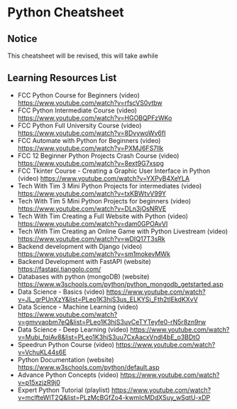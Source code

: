 # **Python Cheatsheet**
## Notice
This cheatsheet will be revised, this will take awhile
<!--
## **Introduction**
This repository is a place where you can view a cheatsheet for the Python programming language. You can also find useful pieces of information here (especially for beginners) and learning resources which are related to Python in one way or another. This repository is a mini-project for a much bigger project called the [*Learning-Hub Project*](https://github.com/ItemHunt/Learning-Hub). 

## **What is Python?**
Python, an interpreted general purpose object-oriented high level programming language that is designed to be very friendly even to beginners. It takes code readability very seriously. You can use Python for things like the data science basics, machine learning, and deep learning as well as database development, backend development and many more. 

## **Current Status of the Python Cheatsheet**
Currently, the Python cheatsheet only covers beginner-level Python code. For people who are already familiar with beginner-level Python, the only useful section of this cheatsheet might be the Learning Resources List section. I recommend that you check that out, it might prove helpful. 

## **How to Contribute**
I welcome any contributors to this mini-project. Feel free to fork the project and add/edit stuff here and send out a pull request for review. If all is good, I should approve the pull request. In case you are new to GitHub, refer to [CONTRIBUTING](CONTRIBUTING.md) for a more detailed guide.

## **Contributors**
<a href="https://github.com/ItemHunt/Python-Cheatsheet/graphs/contributors">
  <img src="https://contrib.rocks/image?repo=ItemHunt/Python-Cheatsheet" />
</a>
<!-- Contributors section made with [contrib.rocks](https://contrib.rocks). -->

<!--

## **Table of Contents**
### **Modules**
- [Math Module](https://github.com/ItemHunt/Python-Cheatsheet#Math-Module-Cheatsheet)
- [Random Module](https://github.com/ItemHunt/Python-Cheatsheet#Random-Module-Cheatsheet)

### **Cheatsheet**
- [Input and Output](https://github.com/ItemHunt/Python-Cheatsheet#Input-and-Output)
- [Mathematical Operators](https://github.com/ItemHunt/Python-Cheatsheet#Mathematical-Operators)
- [Mathematical Functions](https://github.com/ItemHunt/Python-Cheatsheet#Mathematical-Functions)
- [Very Useful Codes](https://github.com/ItemHunt/Python-Cheatsheet#Very-Useful-Codes)
- [Data Types](https://github.com/ItemHunt/Python-Cheatsheet#Data-Types)
- [String Codes](https://github.com/ItemHunt/Python-Cheatsheet#String-Codes)
- [Data Structures and Data Structure Functions](https://github.com/ItemHunt/Python-Cheatsheet#Data-Structures-and-Data-Structure-Functions)
- [Loops and Related Codes](https://github.com/ItemHunt/Python-Cheatsheet#Loops-and-Related-Codes)
- [Conditions](https://github.com/ItemHunt/Python-Cheatsheet#Conditions)
- [Functions](https://github.com/ItemHunt/Python-Cheatsheet#Functions)
- [Classes and Objects](https://github.com/ItemHunt/Python-Cheatsheet#Classes-and-Objects)
- [Other Codes](https://github.com/ItemHunt/Python-Cheatsheet#Other-Codes)

### **Additional Information For Python & Learning Resources List**
- [Additional Information For Python](https://github.com/ItemHunt/Python-Cheatsheet#Additional-Information-For-Python)
- [Learning Resources List](https://github.com/ItemHunt/Python-Cheatsheet#Learning-Resources-List)


## **Cheatsheet**
### **Modules**
A Python module is a Python file that contains useful tools or functions. It can either be modules that already come with Python or custom ones you or some other person made. There are two ways to access a module. Either use ``module import`` or ``from module import *``. ``module import`` gives you access to the module however you need to reference the module every time you use a function from it. ``from module import *`` allows you to use the functions without referencing the module. Example with ``math import`` the square root function is math.sqrt(4). With ``from math import *`` the function gets typed as sqrt(4).

#### **Math Module Cheatsheet**
Module name: *math*
- **``floor(number)`` -** Used to round down a number.
- **``ceil(number)`` -** Used to round up a number.
- **``sqrt(number)`` -** Used to get the squareroot of a number.

#### **Random Module Cheatsheet**
Module name: *random*

### **Input and Output**
- **``print ("Text")`` -** Outputs a string of characters
- **``variable_name = input("Text")`` -** Used to obtain user input, put it in a variable, and add text where you can ask the user for the input you want which is by default in string form

### **Math Operators**
- **``+ (addition)`` -** operator for adding any form of values in things like variables, conditions, and print.
- **``- (subtraction)`` -** operator for subtracting values
- **``* (multiplication)`` -** operator for multiplying values
- **``/ (division)`` -** operator for dividing values
- **``() (parens)`` -** Used for creating groups in a mathematical problem
- **``% (remainder/mod operator)`` -** used to get the remainder of a problem after division
- **``= (assignment)`` -** used to assign a value to a variable
- **``< (less than)`` -** used for creating conditions
- **``> (greater than)`` -** used for creating conditions
- **``<= (less than or equal to)`` -** used for creating conditions
- **``>= (greater than or equal to)`` -** used for creating conditions
- **``== (equals)`` -** used to describe equal
- **``!= (not equals)`` -** negates a condition's output
- **``operator=`` -** used as a shortcut to change the value of variables by using variables to interact with another variable. Examples of operator= are +=, -=, *=, and /=.
- **``#1**#2`` -** Used to raise number 1 by a given number

### **Math Functions**
- **``int(value)`` -** Used to convert anything inside into an integer
- **``float(value)`` -** Used to convert anything inside into a float value(integers/decimal numbers)
- **``abs(variable_name)`` -** Converts number values to its absolute value equivalent
- **``pow(base_number, exponent_number)`` -** Used to calculate for the power of a number
- **``max(number1, number2)`` -** Used to select the largest number
- **``min(number1, number2)`` -** Used to select the smallest number
- **``round(number)`` -** Used to round off a number

### **Very Useful Codes**
- **``\n`` -** allows you to skip another line
- **``\*`` -** allows you to place quotations inside of print commands
- **``# Comment`` -** creates a comment line
- **``""" comment box """`` -** creates a comment box
- **``and`` -** and operator, used for making conditions
- **``or`` -** or operator, used for making conditions
- **``not()`` -** not operator, used for making conditions and negating a condition within the parens


### **Data Types**
- **``variable_name = number_value`` -** used to create variables for any numbers (integers and decimals)
- **``variable_name = "string"`` -** used to create variables for strings. You can use *''* too instead of *""*
- **``variable_name = boolean_value`` -** used to create variables for boolean

### **String Codes**
- **``print (variable_name.upper())`` -** Converts all string variable values into uppercase characters
- **``print (variable_name.isupper())`` -** Returns the boolean value true if all characters in the variable are uppercase characters
- **``print (variable_name.lower())`` -** Converts all string variable values into lowercase characters
- **``print (variable_name.islower())`` -** Returns the boolean value true if all characters in the variable are lowercase characters
- **``print (len(variable_name))`` -** Returns the length of the string variable or the number of characters inside of the string variable.
- **``print (variable_name[index position])`` -** Returns the character present in the specified index position
- **``print (variable_name.index("character that belongs to the string"))`` -** Returns the index position of the specified character or the starting index position of the substring
- **``print (variable_name.replace("what you want to replace", "what you want to replace it with"))`` -**  Replaces the target part of the string variable with a input of your choice
- **``print (str(variable_name))`` -** Converts non-string variables into string variables
- **``print (array_name.index(element))`` -** Used to get the index position of an element inside of an already existing array or list
- **``print (array_name.count(element))`` -** Used to count how many times an element repeats in an already existing array or list

### **Data Structures and Data Structure Functions**
- **``array_name = [element1, element2, elementN]`` -** Used to create an array which can contain many different variables/more arrays
- **``array_name[index_position]`` -** Returns a value from the specified index position. Use positive numbers to go to the right or use negative numbers to go to the left.
- **``array_name[index_position:]`` -** Returns a value from the specified index position as well as all of the next values after the index position.
- **``array_name[index_position1:index_position2]`` -** Returns a range of values from an array. Going from index_position1 to the index before index-position2
- **``array1.extend(array2)`` -** *Extend function*, used to take an array or list and append it to another
- **``array_name.append(new_element)`` -** *Append function*, used to add a new element into an existing array or list
- **``array_name.insert(index_position, element)`` -**  *insert function*, used to insert a new element into the specified index position in an already existing array or list
- **``array_name.remove(element)`` -** *Remove function*, used to remove an existing element inside of an existing array. 
- **``array_name.clear()`` -** *Clear function*, used to remove all elements inside of an already existing array or list.
- **``array_name.pop()`` -** *Pop function*, used to remove the last element of an existing array or list. 
- **``array_name.sort()`` -** *Sort function*, used to sort an array in ascending order
- **``array_name.reverse()`` -** *Reverse function*, reverse the order of an array
- **``len(array_name)`` -** Returns the number of elements inside of the specified array
- **``new_array_name = existing_array_name.copy()`` -** *Copy function*, used to create a new array and have it copy the contents of an already existing array
- **``tuple_name = ()`` -** *Tuple data structure*, an immutable Python code.
- **``Dictionary_name = {Key1:Value1, Key2:Value2, KeyN:ValueN  }`` -** *Dictionary*, also known as an *assosiative array*, contains pairs of keys that correspond or associates itself to a value. Keys cannot have the same value as other keys.
- **``dictionary_name[key]`` -** Returns the value that corresponds to the given key
- **``dictionary_name.get(key, default_value)`` -** Returns the value that corresponds to the given key. *, default_value* is not necessary but it provides a value to be presented in case the key doesn't exist in the dictionary

### **Loops and Related Codes**
- **``while condition: indented_code_block`` -** Creates a while loop
- **``for new_variable_name in value: indented_code_block`` -** Creates a for loop. Value can also be in the form of variable, data structure, *range(#)*, or *range(#1, #2)* where # is any number. 

### **Conditions**
- **``if condition: indented_code_block`` -** Creates an if statement.
- **``elif condition: indented_code_block`` -**  Creates an else if statement. Can only be used after an if statement.
- **``else: indented_code_block`` -** Creates an else statement. Can only be used after an if statement or elif.

### **Functions**
- **``def function_name(parameter1, parameter2, parameterN): indented_code `` -**  Creates a function, the code is indented. Parameters (or variables needed to use the function) are optional, you can leave it blank
- **``return value `` -** Used to have the function return a value. The 'value' should be a variable or math problem that involves a variable. You can't put code after the *return statement*
- **``function_name() `` -** Calls a specified function. The output uses its own lines

### **Classes and Objects**
- **`` `` -**
- **`` `` -**
- **`` `` -**

### **Other Codes**
- **``try: indented_code except: indented_code`` -** Used to run code and when an error pops out, the code under *except* will run instead. 
- **``try: indented_code except add_error: indented_code`` -** Used to run code and when a specified error pops out, the code under *except* will run instead. 
- **``try: indented_code except add_error as variable: indented_code`` -** Used to run code and when a specified error pops out, the code under *except* will run instead and the error will be placed into the new variable. 
- **``open("file", "r||w||a||r+")`` -** Used to open a file and perform a certain action. (r = read, w = write, a = append, r+ = read and write)
- **``variable.readable()`` -** Used to check if a file is readable or not: it outputs a boolean value
- **``variable.read()`` -** Used to read a file
- **``variable.readline()`` -** Used to read the first line of a file or next lines if this code was used before on the same file
- **``variable.readlines()`` -** Used to read all lines in a file and put them into an array
- **``variable.write()`` -** Used to write in a open file
- **``variable.close()`` -** Used to close the file that was opened


## **Additional Information For Python**
- Python website where you can download Python https://www.python.org/
- Dedicated Python IDE https://www.jetbrains.com/pycharm/ (Note that you don't need to restrict yourself to this, you can use other stuff like notepad, vim, nano, neovim, vscodium, vscode, emacs, or any other text editor/IDE)
- String codes can be used in conjunction with each other. In other words, you can use multiple of them in the same print statement line. 
- By adding [number] to the right of a string variable name or array name, you can obtain a specific character or element which matches the number/index position
- You can put tupples inside of arrays and the other way around too
- You can find a list of all the standard Python modules via this link https://docs.python.org/3/py-modindex.html
-->
## **Learning Resources List**
- FCC Python Course for Beginners (video) https://www.youtube.com/watch?v=rfscVS0vtbw
- FCC Python Intermediate Course (video) https://www.youtube.com/watch?v=HGOBQPFzWKo
- FCC Python Full University Course (video) https://www.youtube.com/watch?v=8DvywoWv6fI
- FCC Automate with Python for Beginners (video) https://www.youtube.com/watch?v=PXMJ6FS7llk
- FCC 12 Beginner Python Projects Crash Course (video) https://www.youtube.com/watch?v=8ext9G7xspg
- FCC Tkinter Course - Creating a Graphic User Interface in Python (video) https://www.youtube.com/watch?v=YXPyB4XeYLA
- Tech With Tim 3 Mini Python Projects for intermediates (video) https://www.youtube.com/watch?v=txKBWtvV99Y
- Tech With Tim 5 Mini Python Projects for beginners (video) https://www.youtube.com/watch?v=DLn3jOsNRVE
- Tech With Tim Creating a Full Website with Python (video) https://www.youtube.com/watch?v=dam0GPOAvVI
- Tech With Tim Creating an Online Game with Python Livestream (video) https://www.youtube.com/watch?v=wDIQ17T3sRk
- Backend development with Django (video) https://www.youtube.com/watch?v=sm1mokevMWk
- Backend Development with FastAPI (website) https://fastapi.tiangolo.com/ 
- Databases with python (mongoDB) (website) https://www.w3schools.com/python/python_mongodb_getstarted.asp
- Data Science - Basics (video) https://www.youtube.com/watch?v=JL_grPUnXzY&list=PLeo1K3hjS3us_ELKYSj_Fth2tIEkdKXvV
- Data Science - Machine Learning (video)  https://www.youtube.com/watch?v=gmvvaobm7eQ&list=PLeo1K3hjS3uvCeTYTeyfe0-rN5r8zn9rw
- Data Science - Deep Learning (video) https://www.youtube.com/watch?v=Mubj_fqiAv8&list=PLeo1K3hjS3uu7CxAacxVndI4bE_o3BDtO
- Speedrun Python Course (video) https://www.youtube.com/watch?v=VchuKL44s6E
- Python Documentation (website) https://www.w3schools.com/python/default.asp
- Advance Python Concepts (video) https://www.youtube.com/watch?v=p15xzjzR9j0
- Expert Python Tutorial (playlist) https://www.youtube.com/watch?v=mclfteWlT2Q&list=PLzMcBGfZo4-kwmIcMDdXSuy_wSqtU-xDP 


